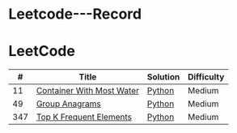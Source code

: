 # Leetcode---Record






LeetCode
========


| # | Title | Solution | Difficulty |
|---| ----- | -------- | ---------- |
|11|[Container With Most Water](https://leetcode.com/problems/container-with-most-water/description/) | [Python](https://github.com/kkbbg3107/Leetcode---Record/issues/36)|Medium|
|49|[Group Anagrams](https://leetcode.com/problems/group-anagrams/description/) | [Python](https://github.com/kkbbg3107/Leetcode---Record/issues/30)|Medium|
|347|[Top K Frequent Elements](https://leetcode.com/problems/top-k-frequent-elements/description/) | [Python](https://github.com/kkbbg3107/Leetcode---Record/issues/31)|Medium|
